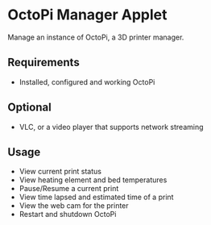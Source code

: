 OctoPi Manager Applet
=====================

Manage an instance of OctoPi, a 3D printer manager.

Requirements
------------

* Installed, configured and working OctoPi

Optional
--------

* VLC, or a video player that supports network streaming

Usage
-----

* View current print status
* View heating element and bed temperatures
* Pause/Resume a current print
* View time lapsed and estimated time of a print
* View the web cam for the printer
* Restart and shutdown OctoPi